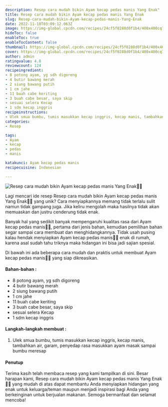```yaml
---
description: Resep cara mudah bikin Ayam kecap pedas manis Yang Enak"
title: Resep cara mudah bikin Ayam kecap pedas manis Yang Enak
slug: Resep-cara-mudah-bikin-Ayam-kecap-pedas-manis-Yang-Enak
date: 2022-11-10T03:09:12.063Z
image: https://img-global.cpcdn.com/recipes/24cf5f0288d0f1b4/400x400cq70/photo.jpg
hideToc: false
enableToc: true
enableTocContent: false
thumbnail: https://img-global.cpcdn.com/recipes/24cf5f0288d0f1b4/400x400cq70/photo.jpg
cover: https://img-global.cpcdn.com/recipes/24cf5f0288d0f1b4/400x400cq70/photo.jpg
author: admin
ratingvalue: 4.8
reviewcount: 124
recipeingredient:
- 8 potong ayam, yg sdh digoreng
- 4 butir bawang merah
- 2 siung bawang putih
- 1 cm jahe
- 11 buah cabe keriting
- 3 buah cabe besar, saya skip
- sesuai selera Kecap
- 1 sdm kecap inggris
recipeinstructions:
- Ulek smua bumbu, tumis masukkan kecap inggris, kecap manis, tambahkan air, garam, penyedap rasa masukkan ayam masak sampai bumbu meresap
categories:
- Resep

tags:
- Ayam
- kecap
- pedas
- manis

katakunci: Ayam kecap pedas manis
recipecuisine: Indonesian

---
```


![Resep cara mudah bikin Ayam kecap pedas manis Yang Enak👩‍🍳](https://img-global.cpcdn.com/recipes/24cf5f0288d0f1b4/400x400cq70/photo.jpg)

Lagi mencari ide resep Resep cara mudah bikin Ayam kecap pedas manis Yang Enak👩‍🍳 yang unik? Cara menyiapkannya memang tidak terlalu sulit namun tidak gampang juga. Jika keliru mengolah maka hasilnya tidak akan memuaskan dan justru cenderung tidak enak.

Banyak hal yang sedikit banyak mempengaruhi kualitas rasa dari Ayam kecap pedas manis👩‍🍳, pertama dari jenis bahan, kemudian pemilihan bahan segar sampai cara membuat dan menghidangkannya. Tidak usah pusing kalau hendak menyiapkan Ayam kecap pedas manis👩‍🍳 enak di rumah, karena asal sudah tahu triknya maka hidangan ini bisa jadi sajian spesial.

Di bawah ini ada beberapa cara mudah dan praktis untuk membuat Ayam kecap pedas manis👩‍🍳 yang siap dikreasikan.

<!--inarticleads1-->

#### Bahan-bahan :

- 8 potong ayam, yg sdh digoreng
- 4 butir bawang merah
- 2 siung bawang putih
- 1 cm jahe
- 11 buah cabe keriting
- 3 buah cabe besar, saya skip
- sesuai selera Kecap
- 1 sdm kecap inggris

<!--inarticleads2-->

#### Langkah-langkah membuat :

1. Ulek smua bumbu, tumis masukkan kecap inggris, kecap manis, tambahkan air, garam, penyedap rasa masukkan ayam masak sampai bumbu meresap

#### Penutup

Terima kasih telah membaca resep yang kami tampilkan di sini. Besar harapan kami, Resep cara mudah bikin Ayam kecap pedas manis Yang Enak👩‍🍳 yang mudah di atas dapat membantu Anda menyiapkan hidangan yang enak untuk keluarga/teman maupun menjadi inspirasi bagi Anda yang berkeinginan untuk berjualan makanan. Semoga bermanfaat dan selamat mencoba!